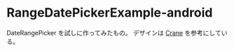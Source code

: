 # RangeDatePickerExample-android

DateRangePicker を試しに作ってみたもの。
デザインは [Crane](https://material.io/design/material-studies/crane.html) を参考にしている。
